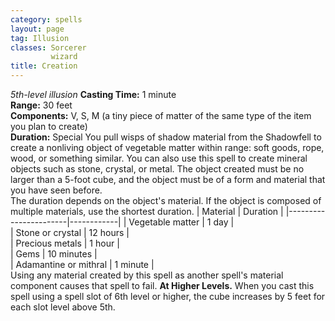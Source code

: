 ```yaml
---
category: spells
layout: page
tag: Illusion
classes: Sorcerer
         wizard
title: Creation 
---
```

_5th-level illusion_ 
**Casting Time:** 1 minute    
**Range:** 30 feet    
**Components:** V, S, M (a tiny piece of matter of the same type of the item you plan to create)    
**Duration:** Special 
You pull wisps of shadow material from the Shadowfell to create a nonliving object of vegetable matter within range: soft goods, rope, wood, or something similar. You can also use this spell to create mineral objects such as stone, crystal, or metal. The object created must be no larger than a 5-foot cube, and the object must be of a form and material that you have seen before.    
The duration depends on the object's material. If the object is composed of multiple materials, use the shortest duration. 
| Material              | Duration   |
|-----------------------|------------|
| Vegetable matter      | 1 day      |        
| Stone or crystal      | 12 hours   |           
| Precious metals       | 1 hour     |         
| Gems                  | 10 minutes |             
| Adamantine or mithral | 1 minute   |           
Using any material created by this spell as another spell's material component causes that spell to fail. 
**At Higher Levels.** When you cast this spell using a spell slot of 6th level or higher, the cube increases by 5 feet for each slot level above 5th. 